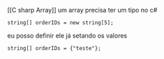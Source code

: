 [[C sharp Array]]
um array precisa ter um tipo no c#
```
string[] orderIDs = new string[5];
```
eu posso definir ele já setando os valores
```
string[] orderIDs = {"teste"};
```